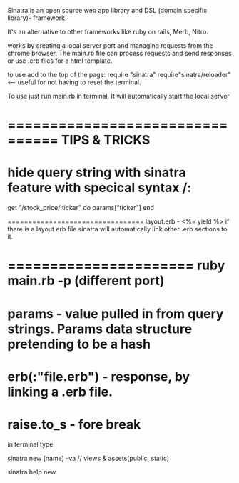 Sinatra is an open source web app library and DSL (domain specific library)- framework.

It's an alternative to other frameworks like ruby on rails, Merb, Nitro.

works by creating a local server port and managing requests from the chrome browser. The main.rb file can process requests and send responses or use .erb files for a html template.

to use add to the top of the page:
require "sinatra"
require"sinatra/reloader" <-- useful for not having to reset the terminal.


To use just run main.rb in terminal. It will automatically start the local server

================================
TIPS & TRICKS
================================
# hide query string with sinatra feature with specical syntax /:

get "/stock_price/:ticker" do
    params["ticker"]
end

=================================
layout.erb - <%= yield %> if there is a layout erb file sinatra will automatically link other .erb sections to it. 

======================
ruby main.rb -p (different port)
======================
params - value pulled in from query strings. Params data structure pretending to be a hash
=====================
erb(:"file.erb") - response, by linking a .erb file.
=====================
raise.to_s - fore break
=====================
in terminal type

sinatra new (name) -va // views & assets(public, static)

sinatra help new